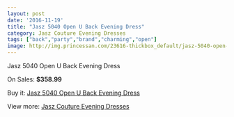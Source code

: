 ```yaml
---
layout: post
date: '2016-11-19'
title: "Jasz 5040 Open U Back Evening Dress"
category: Jasz Couture Evening Dresses
tags: ["back","party","brand","charming","open"]
image: http://img.princessan.com/23616-thickbox_default/jasz-5040-open-u-back-evening-dress.jpg
---
```

Jasz 5040 Open U Back Evening Dress

On Sales: **$358.99**
<a href="https://www.princessan.com/en/10721-jasz-5040-open-u-back-evening-dress.html"><amp-img layout="responsive" width="600" height="600" src="//img.princessan.com/23616-thickbox_default/jasz-5040-open-u-back-evening-dress.jpg" alt="Jasz 5040 Open U Back Evening Dress 0" /></a>

Buy it: [Jasz 5040 Open U Back Evening Dress](https://www.princessan.com/en/10721-jasz-5040-open-u-back-evening-dress.html "Jasz 5040 Open U Back Evening Dress")

View more: [Jasz Couture Evening Dresses](https://www.princessan.com/en/82- "Jasz Couture Evening Dresses")